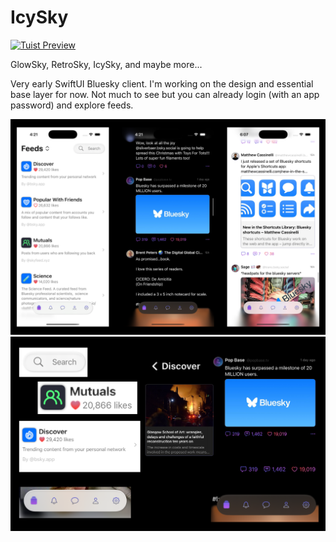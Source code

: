 # IcySky

[![Tuist Preview](https://tuist.dev/Dimillian/IcySky/previews/latest/badge.svg)](https://tuist.dev/Dimillian/IcySky/previews/latest)

GlowSky, RetroSky, IcySky, and maybe more...

Very early SwiftUI Bluesky client.
I'm working on the design and essential base layer for now.
Not much to see but you can already login (with an app password) and explore feeds.

<img src="Images/image1.png" />
<img src="Images/image2.png" />
